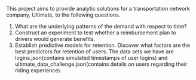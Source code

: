 This project aims to provide analytic solutions for a transportation network company, Ultimate, to the following questions.
1. What are the underlying patterns of the demand with respect to time?
2. Construct an experiment to test whether a reimbursement plan to drivers would generate benefits.
3. Establish predictive models for retention. Discover what factors are the best predictors for retention of users. 
The data sets we have are logins.json(contains simulated timestamps of user logins) and ultimate_data_challenge.json(contains details on users regarding their riding experience).
